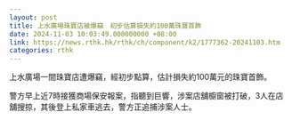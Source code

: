 ```yaml
---
layout: post
title: 上水廣場珠寶店被爆竊　初步估算損失約100萬珠寶首飾
date: 2024-11-03 10:03:49.000000000 +08:00
link: https://news.rthk.hk/rthk/ch/component/k2/1777362-20241103.htm
categories: rthk
---
```


上水廣場一間珠寶店遭爆竊，經初步點算，估計損失約100萬元的珠寶首飾。

警方早上近7時接獲商場保安報案，指聽到巨響，涉案店舖櫥窗被打破，3人在店舖搜掠，其後登上私家車逃去，警方正追捕涉案人士。
